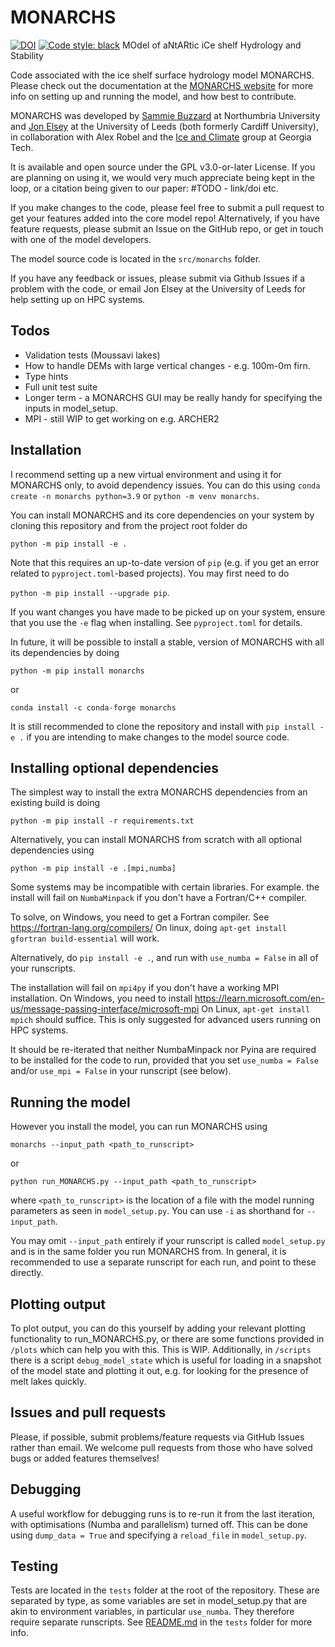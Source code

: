 # MONARCHS

[![DOI](https://zenodo.org/badge/890500319.svg)](https://doi.org/10.5281/zenodo.14217406)
[![Code style: black](https://img.shields.io/badge/code%20style-black-000000.svg)](https://github.com/psf/black)
MOdel of aNtARtic iCe shelf Hydrology and Stability 

Code associated with the ice shelf surface hydrology model MONARCHS. Please check out the documentation at the
[MONARCHS website](https://monarchs-ice.github.io/monarchs) for more info on setting up and running the model, and how best to contribute.

MONARCHS was developed by [Sammie Buzzard](https://www.northumbria.ac.uk/about-us/our-staff/b/sammie-buzzard/) at Northumbria University and [Jon Elsey](https://environment.leeds.ac.uk/see/staff/12908/dr-jon-elsey) at the University of 
Leeds (both formerly Cardiff University), in collaboration with Alex Robel and the [Ice and Climate](https://iceclimate.eas.gatech.edu/) group at 
Georgia Tech.

It is available and open source under the GPL v3.0-or-later License. If you are planning on using it, we would very much
appreciate being kept in the loop, or a citation being given to our paper: #TODO - link/doi etc. 

If you make changes to the code, please feel free to submit a pull request to get your features added into the core model repo!
Alternatively, if you have feature requests, please submit an Issue on the GitHub repo, or get in touch with one of the
model developers.

The model source code is located in the `src/monarchs` folder. 

If you have any feedback or issues, please submit via Github Issues if a problem with the code, or email Jon Elsey at 
the University of Leeds for help setting up on HPC systems.

Todos
-----
- Validation tests (Moussavi lakes)
- How to handle DEMs with large vertical changes - e.g. 100m-0m firn.
- Type hints 
- Full unit test suite
- Longer term - a MONARCHS GUI may be really handy for specifying the inputs in model_setup.
- MPI - still WIP to get working on e.g. ARCHER2

Installation
------------
I recommend setting up a new virtual environment and using it for MONARCHS only, to avoid dependency issues. You 
can do this using `conda create -n monarchs python=3.9` or `python -m venv monarchs`.

You can install MONARCHS and its core dependencies on your system by cloning this repository and from the project root folder do

`python -m pip install -e .`

Note that this requires an up-to-date version of `pip` (e.g. if you get an error related to `pyproject.toml`-based projects).
You may first need to do

`python -m pip install --upgrade pip`.

If you want changes you have made to be picked up on your system, ensure that you use the `-e` flag when installing. See `pyproject.toml` for details.

In future, it will be possible to install a stable, version of MONARCHS with all its dependencies by doing 

`python -m pip install monarchs`

or 

`conda install -c conda-forge monarchs`

It is still recommended to clone the repository and install with `pip install -e .` if you are intending to make 
changes to the model source code.

## Installing optional dependencies
The simplest way to install the extra MONARCHS dependencies from an existing build is doing

`python -m pip install -r requirements.txt`

Alternatively, you can install MONARCHS from scratch with all optional dependencies using 

`python -m pip install -e .[mpi,numba]`

Some systems may be incompatible with certain libraries. For example. the install will fail on ```NumbaMinpack```
if you don't have a Fortran/C++ compiler. 

To solve, on Windows, you need to get a Fortran compiler. See https://fortran-lang.org/compilers/
On linux, doing ```apt-get install gfortran build-essential``` will work.

Alternatively, do
`pip install -e .`, and run with `use_numba = False` in all 
of your runscripts.

The installation will fail on ```mpi4py``` if you don't have a working MPI installation. On Windows, you need to install
https://learn.microsoft.com/en-us/message-passing-interface/microsoft-mpi
On Linux, ```apt-get install mpich``` should suffice. This is only suggested for advanced users running on HPC systems.

It should be re-iterated that neither NumbaMinpack nor Pyina are required to be installed for the code to run, 
provided that you set ```use_numba = False``` and/or ```use_mpi = False``` in your runscript (see below).


Running the model
-----------------
However you install the model, you can run MONARCHS using

`monarchs --input_path <path_to_runscript>`

or 

`python run_MONARCHS.py --input_path <path_to_runscript>`

where `<path_to_runscript>` is the location of a file with the model running parameters as seen in `model_setup.py`.
You can use `-i` as shorthand for `--input_path`. 

You may omit `--input_path` entirely if your runscript is called `model_setup.py` and is in the same folder you run 
MONARCHS from. In general, it is recommended to use a separate runscript for each run, and point to these directly.



## Plotting output
To plot output, you can do this yourself by adding your relevant plotting functionality to run_MONARCHS.py, 
or there are some functions provided in `/plots` which can help you with this. This is WIP. Additionally, in `/scripts` 
there is a script `debug_model_state` which is useful for loading in a snapshot of the model state and plotting it out,
e.g. for looking for the presence of melt lakes quickly.

## Issues and pull requests
Please, if possible, submit problems/feature requests via GitHub Issues rather than email.
We welcome pull requests from those who have solved bugs or added features themselves!

## Debugging

A useful workflow for debugging runs is to re-run it from the last iteration, with optimisations (Numba and parallelism) 
turned off. This can be done using ```dump_data = True``` and specifying a ```reload_file``` in ```model_setup.py```. 

## Testing

Tests are located in the `tests` folder at the root of the repository. These are separated by type, as some variables 
are set in model_setup.py that are akin to environment variables, in particular `use_numba`. They therefore require
separate runscripts. See [README.md](tests/README.md) in the `tests` folder for more info.
